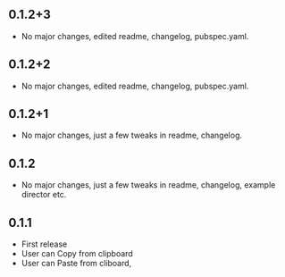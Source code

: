 ## 0.1.2+3

* No major changes, edited readme, changelog, pubspec.yaml.

## 0.1.2+2

* No major changes, edited readme, changelog, pubspec.yaml.

## 0.1.2+1

* No major changes, just a few tweaks in readme, changelog.


## 0.1.2

* No major changes, just a few tweaks in readme, changelog, example director etc.

## 0.1.1

* First release
* User can Copy from clipboard
* User can Paste from cliboard,
